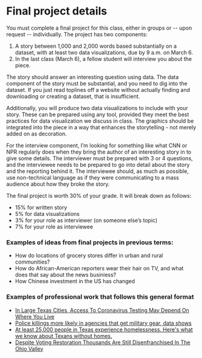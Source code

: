# Final project details

You must complete a final project for this class, either in groups or -- upon request -- individually. The project has two components:

1. A story between 1,000 and 2,000 words based substantially on a dataset, with at least two data visualizations, due by 9 a.m. on March 6.
2. In the last class (March 6), a fellow student will interview you about the piece.

The story should answer an interesting question using data. The data component of the story must be substantial, and you need to dig into the dataset. If you just read toplines off a website without actually finding and downloading or creating a dataset, that is insufficient.

Additionally, you will produce two data visualizations to include with your story. These can be prepared using any tool, provided they meet the best practices for data visualization we discuss in class. The graphics should be integrated into the piece in a way that enhances the storytelling - not merely added on as decoration. 

For the interview component, I’m looking for something like what CNN or NPR regularly does when they bring the author of an interesting story in to give some details. The interviewer must be prepared with 3 or 4 questions, and the interviewee needs to be prepared to go into detail about the story and the reporting behind it. The interviewee should, as much as possible, use non-technical language as if they were communicating to a mass audience about how they broke the story.

The final project is worth 30% of your grade. It will break down as follows:

* 15% for written story
* 5% for data visualizations
* 3% for your role as interviewer (on someone else’s topic)
* 7% for your role as interviewee

### Examples of ideas from final projects in previous terms:

* How do locations of grocery stores differ in urban and rural communities? 
* How do African-American reporters wear their hair on TV, and what does that say about the news businiess?
* How Chinese investment in the US has changed 

### Examples of professional work that follows this general format

* [In Large Texas Cities, Access To Coronavirus Testing May Depend On Where You Live
](https://www.npr.org/sections/health-shots/2020/05/27/862215848/across-texas-black-and-hispanic-neighborhoods-have-fewer-coronavirus-testing-sit)
* [Police killings more likely in agencies that get military gear, data shows
](https://www.ajc.com/news/police-killings-more-likely-in-agencies-that-get-military-gear-data-shows/MBPQ2ZE3XFHR5NIO37BKONOCGI/)
* [At least 25,000 people in Texas experience homelessness. Here's what we know about Texans without homes.
](https://www.texastribune.org/2019/12/09/how-many-people-are-homeless-texas-least-25000/)
* [Despite Voting Restoration Thousands Are Still Disenfranchised In The Ohio Valley
](https://ohiovalleyresource.org/2020/12/04/despite-voting-restoration-thousands-are-still-disenfranchised-in-the-ohio-valley/)
